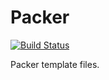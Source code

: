 # Packer

[![Build Status](https://travis-ci.org/1532907812/packer.svg?branch=master)](https://travis-ci.org/1532907812/packer)

Packer template files.
